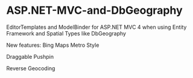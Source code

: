 ASP.NET-MVC-and-DbGeography
===========================

EditorTemplates and ModelBinder for ASP.NET MVC 4 when using Entity Framework and Spatial Types like DbGeography

New features:
Bing Maps Metro Style 

Draggable Pushpin

Reverse Geocoding

